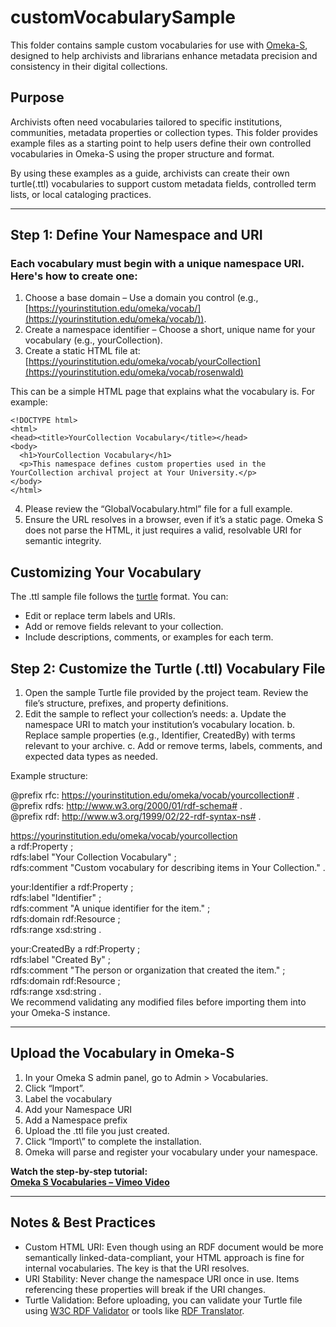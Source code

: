 # customVocabularySample

This folder contains sample custom vocabularies for use with [Omeka-S](https://omeka.org/s/), designed to help archivists and librarians enhance metadata precision and consistency in their digital collections.

## Purpose

Archivists often need vocabularies tailored to specific institutions, communities, metadata properties or collection types. This folder provides example files as a starting point to help users define their own controlled vocabularies in Omeka-S using the proper structure and format.

By using these examples as a guide, archivists can create their own turtle(.ttl) vocabularies to support custom metadata fields, controlled term lists, or local cataloging practices.

---
## Step 1: Define Your Namespace and URI

### Each vocabulary must begin with a unique namespace URI. Here's how to create one: 
   1. Choose a base domain – Use a domain you control (e.g., [https://yourinstitution.edu/omeka/vocab/](https://yourinstitution.edu/omeka/vocab/)). 
   2. Create a namespace identifier – Choose a short, unique name for your vocabulary (e.g., yourCollection). 
   3. Create a static HTML file at: 
[https://yourinstitution.edu/omeka/vocab/yourCollection](https://yourinstitution.edu/omeka/vocab/rosenwald)

This can be a simple HTML page that explains what the vocabulary is. For example: 
```
<!DOCTYPE html> 
<html> 
<head><title>YourCollection Vocabulary</title></head> 
<body> 
  <h1>YourCollection Vocabulary</h1> 
  <p>This namespace defines custom properties used in the YourCollection archival project at Your University.</p> 
</body> 
</html> 
  ```
   4. Please review the “GlobalVocabulary.html” file for a full example.
   5. Ensure the URL resolves in a browser, even if it’s a static page. Omeka S does not parse the HTML, it just requires a valid, resolvable URI for semantic integrity. 
   
## Customizing Your Vocabulary

The .ttl sample file follows the [turtle](https://json-ld.org/) format. You can:
- Edit or replace term labels and URIs.
- Add or remove fields relevant to your collection.
- Include descriptions, comments, or examples for each term.

## Step 2: Customize the Turtle (.ttl) Vocabulary File 

1. Open the sample Turtle file provided by the project team. Review the file’s structure, prefixes, and property definitions. 
2. Edit the sample to reflect your collection’s needs: 
    a. Update the namespace URI to match your institution’s vocabulary location. 
    b. Replace sample properties (e.g., Identifier, CreatedBy) with terms relevant to your archive. 
    c. Add or remove terms, labels, comments, and expected data types as needed. 

Example structure: 

 
@prefix rfc: <https://yourinstitution.edu/omeka/vocab/yourcollection#> . <br> 
@prefix rdfs: <http://www.w3.org/2000/01/rdf-schema#> . <br>
@prefix rdf: <http://www.w3.org/1999/02/22-rdf-syntax-ns#> . 
 
<https://yourinstitution.edu/omeka/vocab/yourcollection> <br>
    a rdf:Property ; <br>
    rdfs:label "Your Collection Vocabulary" ; <br>
    rdfs:comment "Custom vocabulary for describing items in Your Collection." . 
 
your:Identifier a rdf:Property ; <br>
    rdfs:label "Identifier" ; <br>
    rdfs:comment "A unique identifier for the item." ; <br>
    rdfs:domain rdf:Resource ; <br>
    rdfs:range xsd:string . 
 
your:CreatedBy a rdf:Property ; <br>
    rdfs:label "Created By" ; <br>
    rdfs:comment "The person or organization that created the item." ; <br>
    rdfs:domain rdf:Resource ; <br>
    rdfs:range xsd:string . <br>
We recommend validating any modified files before importing them into your Omeka-S instance.


---

## Upload the Vocabulary in Omeka-S

1. In your Omeka S admin panel, go to Admin > Vocabularies. 
2. Click “Import”. 
3. Label the vocabulary 
4. Add your Namespace URI 
5. Add a Namespace prefix 
6. Upload the .ttl file you just created. 
7. Click “Import\” to complete the installation. 
8. Omeka will parse and register your vocabulary under your namespace. 

**Watch the step-by-step tutorial:**  
[**Omeka S Vocabularies – Vimeo Video**](https://vimeo.com/449764902)

---




## Notes & Best Practices 

* Custom HTML URI: Even though using an RDF document would be more semantically linked-data-compliant, your HTML approach is fine for internal vocabularies. The key is that the URI resolves. 
* URI Stability: Never change the namespace URI once in use. Items referencing these properties will break if the URI changes. 
* Turtle Validation: Before uploading, you can validate your Turtle file using [W3C RDF Validator](https://www.w3.org/RDF/Validator/) or tools like [RDF Translator](https://rdf-translator.appspot.com/). 


